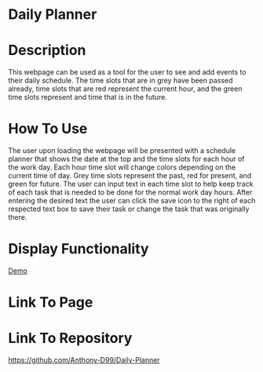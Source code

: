 # Daily Planner

# Description
This webpage can be used as a tool for the user to see and add events to their daily schedule. The time slots that are in grey have been passed already, time slots that are red represent the current hour, and the green time slots represent and time that is in the future. 

# How To Use
The user upon loading the webpage will be presented with a schedule planner that shows the date at the top and the time slots for each hour of the work day. Each hour time slot will change colors depending on the current time of day. Grey time slots represent the past, red for present, and green for future. The user can input text in each time slot to help keep track of each task that is needed to be done for the normal work day hours. After entering the desired text the user can click the save icon to the right of each respected text box to save their task or change the task that was originally there.

# Display Functionality
[Demo](./assets/Demo/05-third-party-apis-homework-demo.gif)

# Link To Page

# Link To Repository
https://github.com/Anthony-D99/Daily-Planner